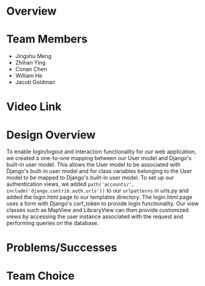 # Overview

# Team Members
* Jingshu Meng
* Zhihan Ying
* Conan Chen
* William He
* Jacob Goldman

# Video Link

# Design Overview
To enable login/logout and interaction functionality for our web
application, we created a one-to-one mapping between our User model and
Django's built-in user model. This allows the User model to be associated
with Django's built-in user model and for class variables belonging to the
User model to be mapped to Django's built-in user model.  To set up our
authentication views, we added `path('accounts/',
include('django.contrib.auth.urls'))` to our `urlpatterns` in urls.py and
added the login.html page to our templates directory. The login.html page
uses a form with Django's csrf\_token to provide login functionality. Our
view classes such as MapView and LibraryView can then provide customized
views by accessing the user instance associated with the request and
performing queries on the database.

# Problems/Successes

# Team Choice
